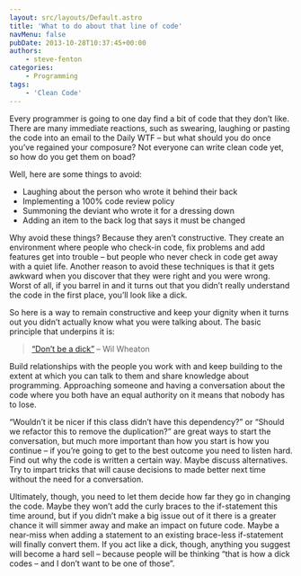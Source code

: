 ```yaml
---
layout: src/layouts/Default.astro
title: 'What to do about that line of code'
navMenu: false
pubDate: 2013-10-28T10:37:45+00:00
authors:
    - steve-fenton
categories:
    - Programming
tags:
    - 'Clean Code'
---
```


Every programmer is going to one day find a bit of code that they don’t like. There are many immediate reactions, such as swearing, laughing or pasting the code into an email to the Daily WTF – but what should you do once you’ve regained your composure? Not everyone can write clean code yet, so how do you get them on boad?

Well, here are some things to avoid:

- Laughing about the person who wrote it behind their back
- Implementing a 100% code review policy
- Summoning the deviant who wrote it for a dressing down
- Adding an item to the back log that says it must be changed

Why avoid these things? Because they aren’t constructive. They create an environment where people who check-in code, fix problems and add features get into trouble – but people who never check in code get away with a quiet life. Another reason to avoid these techniques is that it gets awkward when you discover that they were right and you were wrong. Worst of all, if you barrel in and it turns out that you didn’t really understand the code in the first place, you’ll look like a dick.

So here is a way to remain constructive and keep your dignity when it turns out you didn’t actually know what you were talking about. The basic principle that underpins it is:

> [“Don’t be a dick”](https://dontbeadickday.com/) – Wil Wheaton

Build relationships with the people you work with and keep building to the extent at which you can talk to them and share knowledge about programming. Approaching someone and having a conversation about the code where you both have an equal authority on it means that nobody has to lose.

“Wouldn’t it be nicer if this class didn’t have this dependency?” or “Should we refactor this to remove the duplication?” are great ways to start the conversation, but much more important than how you start is how you continue – if you’re going to get to the best outcome you need to listen hard. Find out why the code is written a certain way. Maybe discuss alternatives. Try to impart tricks that will cause decisions to made better next time without the need for a conversation.

Ultimately, though, you need to let them decide how far they go in changing the code. Maybe they won’t add the curly braces to the if-statement this time around, but if you didn’t make a big issue out of it there is a greater chance it will simmer away and make an impact on future code. Maybe a near-miss when adding a statement to an existing brace-less if-statement will finally convert them. If you act like a dick, though, anything you suggest will become a hard sell – because people will be thinking “that is how a dick codes – and I don’t want to be one of those”.
